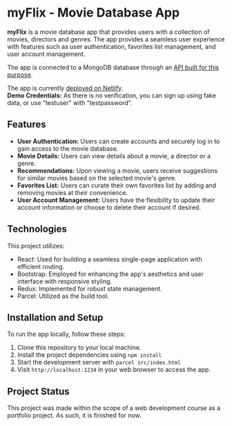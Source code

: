 # myFlix - Movie Database App

**myFlix** is a movie database app that provides users with a collection of movies, directors and genres. The app provides a seamless user experience with features such as user authentication, favorites list management, and user account management.

The app is connected to a MongoDB database through an [API built for this purpose](https://github.com/KatGaertner/movie_api).

The app is currently [deployed on Netlify](https://myflix-27.netlify.app/).  
**Demo Credentials:** As there is no verification, you can sign up using fake data, or use "testuser" with "testpassword".

## Features

- **User Authentication:** Users can create accounts and securely log in to gain access to the movie database.
- **Movie Details:** Users can view details about a movie, a director or a genre.
- **Recommendations:** Upon viewing a movie, users receive suggestions for similar movies based on the selected movie's genre.
- **Favorites List:** Users can curate their own favorites list by adding and removing movies at their convenience.
- **User Account Management:** Users have the flexibility to update their account information or choose to delete their account if desired.

## Technologies

This project utilizes:

- React: Used for building a seamless single-page application with efficient routing.
- Bootstrap: Employed for enhancing the app's aesthetics and user interface with responsive styling.
- Redux: Implemented for robust state management.
- Parcel: Utilized as the build tool.

<a name="webpage-cut"></a>
## Installation and Setup

To run the app locally, follow these steps:

1. Clone this repository to your local machine.
2. Install the project dependencies using `npm install`
3. Start the development server with `parcel src/index.html`
4. Visit `http://localhost:1234` in your web browser to access the app.

## Project Status

This project was made within the scope of a web development course as a portfolio project. As such, it is finished for now.
